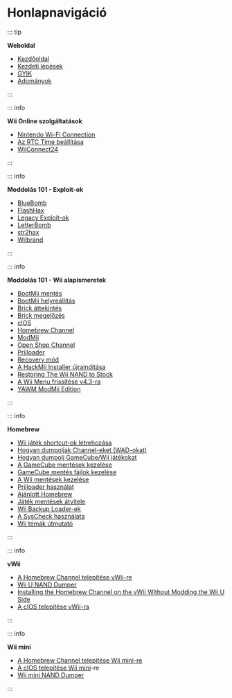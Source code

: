 # Honlapnavigáció

::: tip

**Weboldal**

- [Kezdőoldal](/)
- [Kezdeti lépések](get-started)
- [GYIK](faq)
- [Adományok](donations)

:::

::: info

**Wii Online szolgáltatások**

- [Nintendo Wi-Fi Connection](nintendowfc)
- [Az RTC Time beállítása](wiiconnect24#updating-rtc-clock)
- [WiiConnect24](wiiconnect24)

:::

::: info

**Moddolás 101 - Exploit-ok**

- [BlueBomb](bluebomb)
- [FlashHax](flashhax)
- [Legacy Exploit-ok](legacy-exploits)
- [LetterBomb](letterbomb)
- [str2hax](str2hax)
- [Wilbrand](wilbrand)

:::

::: info

**Moddolás 101 - Wii alapismeretek**

- [BootMii mentés](bootmii)
- [BootMii helyreállítás](bootmiirecover)
- [Brick áttekintés](bricks)
- [Brick megelőzés](bricks#brick-prevention)
- [cIOS](cios)
- [Homebrew Channel](hbc)
- [ModMii](modmii)
- [Open Shop Channel](osc)
- [Priiloader](priiloader)
- [Recovery mód](recovery-mode)
- [A HackMii Installer újraindítása](hackmii)
- [Restoring The Wii NAND to Stock](wii-factory-reset)
- [A Wii Menu frissítése v4.3-ra](update)
- [YAWM ModMii Edition](yawmme)

:::

::: info

**Homebrew**

- [Wii játék shortcut-ok létrehozása](wiigsc)
- [Hogyan dumpoljak Channel-eket (WAD-okat)](dump-wads)
- [Hogyan dumpolj GameCube/Wii játékokat](dump-games)
- [A GameCube mentések kezelése](gc-backups)
- [GameCube mentés fájlok kezelése](gcsaves)
- [A Wii mentések kezelése](wii-backups)
- [Priiloader használat](priiloader-usage)
- [Ajánlott Homebrew](recommended-homebrew)
- [Játék mentések átvitele](transfer-saves)
- [Wii Backup Loader-ek](wii-loaders)
- [A SysCheck használata](syscheck)
- [Wii témák útmutató](themes)

:::

::: info

**vWii**

- [A Homebrew Channel telepítése vWii-re](vwii-homebrew-channel)
- [Wii U NAND Dumper](wiiu-nand-dumper)
- [Installing the Homebrew Channel on the vWii Without Modding the Wii U Side](vwii-homebrew-channel-no-wiiu-mods)
- [A cIOS telepítése vWii-ra](cios-vwii)

:::

::: info

**Wii mini**

- [A Homebrew Channel telepítése Wii mini-re](hbc-mini)
- [A cIOS telepítése Wii mini](cios-mini)-re
- [Wii mini NAND Dumper](wnd-mini)

:::
